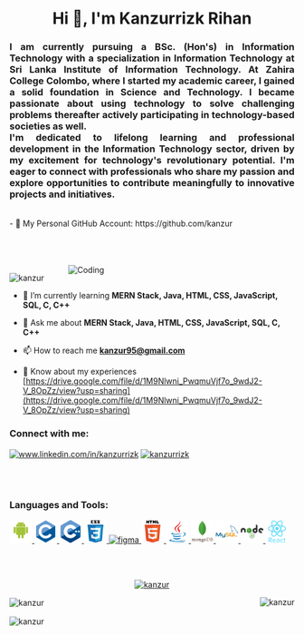 
<h1 align="center">Hi 👋, I'm Kanzurrizk Rihan </h1>

<h3 align="justify">I am currently pursuing a BSc. (Hon's) in Information Technology with a specialization in Information Technology at Sri Lanka Institute of Information Technology. At Zahira College Colombo, where I started my academic career, I gained a solid foundation in Science and Technology. I became passionate about using technology to solve challenging problems thereafter actively participating in technology-based societies as well. <br/>I'm dedicated to lifelong learning and professional development in the Information Technology sector, driven by my excitement for technology's revolutionary potential. I'm eager to connect with professionals who share my passion and explore opportunities to contribute meaningfully to innovative projects and initiatives.</h3>
<br/>
- 📄 My Personal GitHub Account: https://github.com/kanzur

<br/><br/><br/>
<img align="right" alt="Coding" width="400" src="https://i.pinimg.com/originals/aa/59/d1/aa59d139b93dde70ff207187c9f1d8bd.gif">

<p align="left"> <img src="https://komarev.com/ghpvc/?username=kanzur&label=Profile%20views&color=0e75b6&style=flat" alt="kanzur" /> </p>


- 🌱 I’m currently learning **MERN Stack, Java, HTML, CSS, JavaScript, SQL, C, C++**

- 💬 Ask me about **MERN Stack, Java, HTML, CSS, JavaScript, SQL, C, C++**

- 📫 How to reach me **kanzur95@gmail.com**

- 📄 Know about my experiences [https://drive.google.com/file/d/1M9Nlwni_PwqmuVjf7o_9wdJ2-V_8OpZz/view?usp=sharing](https://drive.google.com/file/d/1M9Nlwni_PwqmuVjf7o_9wdJ2-V_8OpZz/view?usp=sharing)

<h3 align="left">Connect with me:</h3>
<p align="left">
<a href="https://linkedin.com/in/kanzurrizk" target="blank"><img align="center" src="https://raw.githubusercontent.com/rahuldkjain/github-profile-readme-generator/master/src/images/icons/Social/linked-in-alt.svg" alt="www.linkedin.com/in/kanzurrizk" height="30" width="40" /></a>
<a href="https://instagram.com/kanzurrizk" target="blank"><img align="center" src="https://raw.githubusercontent.com/rahuldkjain/github-profile-readme-generator/master/src/images/icons/Social/instagram.svg" alt="kanzurrizk" height="30" width="40" /></a>
</p>
<br/><br/>
<h3 align="left">Languages and Tools:</h3>
<p align="left"> <a href="https://developer.android.com" target="_blank" rel="noreferrer"> <img src="https://raw.githubusercontent.com/devicons/devicon/master/icons/android/android-original-wordmark.svg" alt="android" width="40" height="40"/> </a> <a href="https://www.cprogramming.com/" target="_blank" rel="noreferrer"> <img src="https://raw.githubusercontent.com/devicons/devicon/master/icons/c/c-original.svg" alt="c" width="40" height="40"/> </a> <a href="https://www.w3schools.com/cpp/" target="_blank" rel="noreferrer"> <img src="https://raw.githubusercontent.com/devicons/devicon/master/icons/cplusplus/cplusplus-original.svg" alt="cplusplus" width="40" height="40"/> </a> <a href="https://www.w3schools.com/css/" target="_blank" rel="noreferrer"> <img src="https://raw.githubusercontent.com/devicons/devicon/master/icons/css3/css3-original-wordmark.svg" alt="css3" width="40" height="40"/> </a> <a href="https://www.figma.com/" target="_blank" rel="noreferrer"> <img src="https://www.vectorlogo.zone/logos/figma/figma-icon.svg" alt="figma" width="40" height="40"/> </a> <a href="https://www.w3.org/html/" target="_blank" rel="noreferrer"> <img src="https://raw.githubusercontent.com/devicons/devicon/master/icons/html5/html5-original-wordmark.svg" alt="html5" width="40" height="40"/> </a> <a href="https://www.java.com" target="_blank" rel="noreferrer"> <img src="https://raw.githubusercontent.com/devicons/devicon/master/icons/java/java-original.svg" alt="java" width="40" height="40"/> </a> <a href="https://www.mongodb.com/" target="_blank" rel="noreferrer"> <img src="https://raw.githubusercontent.com/devicons/devicon/master/icons/mongodb/mongodb-original-wordmark.svg" alt="mongodb" width="40" height="40"/> </a> <a href="https://www.mysql.com/" target="_blank" rel="noreferrer"> <img src="https://raw.githubusercontent.com/devicons/devicon/master/icons/mysql/mysql-original-wordmark.svg" alt="mysql" width="40" height="40"/> </a> <a href="https://nodejs.org" target="_blank" rel="noreferrer"> <img src="https://raw.githubusercontent.com/devicons/devicon/master/icons/nodejs/nodejs-original-wordmark.svg" alt="nodejs" width="40" height="40"/> </a> <a href="https://reactjs.org/" target="_blank" rel="noreferrer"> <img src="https://raw.githubusercontent.com/devicons/devicon/master/icons/react/react-original-wordmark.svg" alt="react" width="40" height="40"/> </a> </p>

<br/><br/>
<p align="center"> <a href="https://github.com/ryo-ma/github-profile-trophy"><img src="https://github-profile-trophy.vercel.app/?username=kanzur" alt="kanzur" /></a> </p>

<p><img align="right" src="https://github-readme-stats.vercel.app/api/top-langs?username=kanzur&show_icons=true&locale=en&layout=compact" alt="kanzur" /></p>

<p><img align="center" src="https://github-readme-stats.vercel.app/api?username=kanzur&show_icons=true&locale=en" alt="kanzur" /></p>

<p><img align="center" src="https://github-readme-streak-stats.herokuapp.com/?user=kanzur&" alt="kanzur" /></p>
